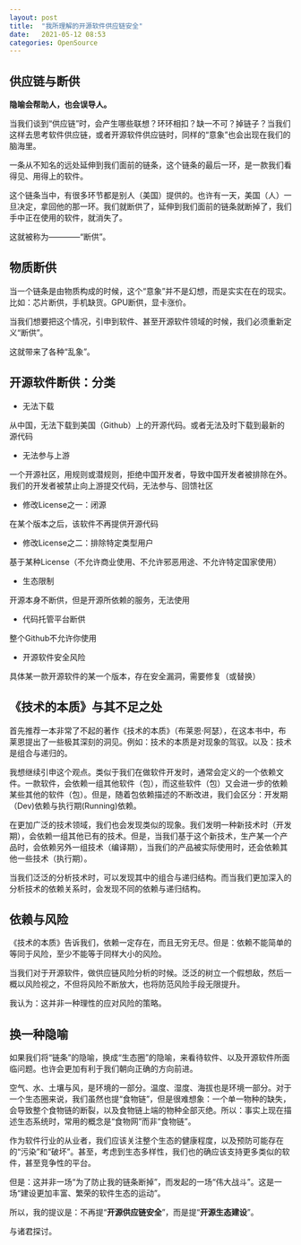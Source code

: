 ```yaml
---
layout: post
title:  "我所理解的开源软件供应链安全"
date:   2021-05-12 08:53
categories: OpenSource
---
```


## 供应链与断供

**隐喻会帮助人，也会误导人。**

当我们谈到“供应链”时，会产生哪些联想？环环相扣？缺一不可？掉链子？当我们这样去思考软件供应链，或者开源软件供应链时，同样的“意象”也会出现在我们的脑海里。

一条从不知名的远处延伸到我们面前的链条，这个链条的最后一环，是一款我们看得见、用得上的软件。

这个链条当中，有很多环节都是别人（美国）提供的。也许有一天，美国（人）一旦决定，拿回他的那一环。我们就断供了，延伸到我们面前的链条就断掉了，我们手中正在使用的软件，就消失了。

这就被称为————“断供”。

## 物质断供

当一个链条是由物质构成的时候，这个“意象”并不是幻想，而是实实在在的现实。比如：芯片断供，手机缺货。GPU断供，显卡涨价。

当我们想要把这个情况，引申到软件、甚至开源软件领域的时候，我们必须重新定义“断供”。

这就带来了各种“乱象”。

## 开源软件断供：分类

* 无法下载

从中国，无法下载到美国（Github）上的开源代码。或者无法及时下载到最新的源代码

* 无法参与上游

一个开源社区，用规则或潜规则，拒绝中国开发者，导致中国开发者被排除在外。我们的开发者被禁止向上游提交代码，无法参与、回馈社区

* 修改License之一：闭源

在某个版本之后，该软件不再提供开源代码

* 修改License之二：排除特定类型用户

基于某种License（不允许商业使用、不允许邪恶用途、不允许特定国家使用）

* 生态限制

开源本身不断供，但是开源所依赖的服务，无法使用

* 代码托管平台断供

整个Github不允许你使用

* 开源软件安全风险

具体某一款开源软件的某一个版本，存在安全漏洞，需要修复（或替换）

## 《技术的本质》与其不足之处

首先推荐一本非常了不起的著作《技术的本质》（布莱恩·阿瑟），在这本书中，布莱恩提出了一些极其深刻的洞见。例如：技术的本质是对现象的驾驭。以及：技术是组合与递归的。

我想继续引申这个观点。类似于我们在做软件开发时，通常会定义的一个依赖文件。一款软件，会依赖一组其他软件（包），而这些软件（包）又会进一步的依赖某些其他的软件（包）。但是，随着包依赖描述的不断改进，我们会区分：开发期（Dev)依赖与执行期(Running)依赖。

在更加广泛的技术领域，我们也会发现类似的现象。我们发明一种新技术时（开发期），会依赖一组其他已有的技术。但是，当我们基于这个新技术，生产某一个产品时，会依赖另外一组技术（编译期），当我们的产品被实际使用时，还会依赖其他一些技术（执行期）。

当我们泛泛的分析技术时，可以发现其中的组合与递归结构。而当我们更加深入的分析技术的依赖关系时，会发现不同的依赖与递归结构。

## 依赖与风险

《技术的本质》告诉我们，依赖一定存在，而且无穷无尽。但是：依赖不能简单的等同于风险，至少不能等于同样大小的风险。

当我们对于开源软件，做供应链风险分析的时候。泛泛的树立一个假想敌，然后一概以风险视之，不但将风险不断放大，也将防范风险手段无限提升。

我认为：这并非一种理性的应对风险的策略。

## 换一种隐喻

如果我们将“链条”的隐喻，换成“生态圈”的隐喻，来看待软件、以及开源软件所面临问题。也许会更加有利于我们朝向正确的方向前进。

空气、水、土壤与风，是环境的一部分。温度、湿度、海拔也是环境一部分。对于一个生态圈来说，我们虽然也提“食物链”，但是很难想象：一个单一物种的缺失，会导致整个食物链的断裂，以及食物链上端的物种全部灭绝。所以：事实上现在描述生态系统时，常用的概念是“食物网”而非“食物链”。

作为软件行业的从业者，我们应该关注整个生态的健康程度，以及预防可能存在的“污染”和“破坏”。甚至，考虑到生态多样性，我们也的确应该支持更多类似的软件，甚至竞争性的平台。

但是：这并非一场“为了防止我的链条断掉”，而发起的一场“伟大战斗”。这是一场“建设更加丰富、繁荣的软件生态的运动”。

所以，我的提议是：不再提“**开源供应链安全**”，而是提“**开源生态建设**”。

与诸君探讨。